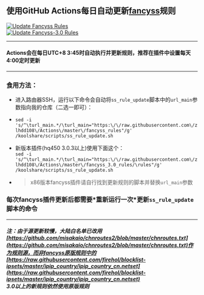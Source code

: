 ## 使用GitHub Actions每日自动更新[fancyss](https://github.com/hq450/fancyss)规则  
[![Update Fancyss Rules](https://github.com/zlhdd108/Actions/actions/workflows/fancyss-rules.yml/badge.svg)](https://github.com/zlhdd108/Actions/actions/workflows/fancyss-rules.yml)   
[![Update Fancyss-3.0 Rules](https://github.com/zlhdd108/Actions/actions/workflows/fancyss_3.0_rules.yml/badge.svg)](https://github.com/zlhdd108/Actions/actions/workflows/fancyss_3.0_rules.yml)   

---   
#### Actions会在每日UTC+8 3:45时自动执行并更新规则，推荐在插件中设置每天4:00定时更新  
---
### 食用方法：
- 进入路由器SSH，运行以下命令会自动将`ss_rule_update`脚本中的`url_main`参数指向我的仓库（二选一即可）：
- `sed -i 's/^\turl_main.*/\turl_main="https:\/\/raw.githubusercontent.com\/zlhdd108\/Actions\/master\/fancyss_rules"/g' /koolshare/scripts/ss_rule_update.sh` 
- 新版本插件(hq450 3.0.3以上)使用下面这个：  
`sed -i 's/^\turl_main.*/\turl_main="https:\/\/raw.githubusercontent.com\/zlhdd108\/Actions\/master\/fancyss_3.0_rules/\rules"/g' /koolshare/scripts/ss_rule_update.sh` 


- > x86版本fancyss插件请自行找到更新规则的脚本并替换`url_main`参数
### 每次fancyss插件更新后都需要\*重新运行一次\*更新`ss_rule_update`脚本的命令
---
##### 注：由于源更新较慢，大陆白名单已改用[https://github.com/misakaio/chnroutes2/blob/master/chnroutes.txt](https://github.com/misakaio/chnroutes2/blob/master/chnroutes.txt)作为规则源，而非fancyss原版规则中的[https://raw.githubusercontent.com/firehol/blocklist-ipsets/master/ipip_country/ipip_country_cn.netset](https://raw.githubusercontent.com/firehol/blocklist-ipsets/master/ipip_country/ipip_country_cn.netset)</br>3.0以上的新规则依然使用原版规则   
